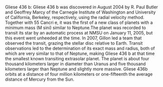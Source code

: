 Gliese 436 b: Gliese 436 b was discovered in August 2004 by R. Paul Butler and Geoffrey Marcy of the Carnegie Institute of Washington and University of California, Berkeley, respectively, using the radial velocity method. Together with 55 Cancri e, it was the first of a new class of planets with a minimum mass (M sini) similar to Neptune.The planet was recorded to transit its star by an automatic process at NMSU on January 11, 2005, but this event went unheeded at the time. In 2007, Gillon led a team that observed the transit, grazing the stellar disc relative to Earth. Transit observations led to the determination of its exact mass and radius, both of which are very similar to that of Neptune, making Gliese 436 b at that time the smallest known transiting extrasolar planet. The planet is about four thousand kilometers larger in diameter than Uranus and five thousand kilometers larger than Neptune and slightly more massive. Gliese 436b orbits at a distance of four million kilometers or one-fifteenth the average distance of Mercury from the Sun.
